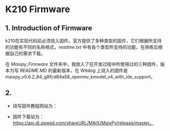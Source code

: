 # K210 Firmware

## 1. Introduction of Firmware

k210在实现代码前必须烧入固件。官方提供了多种类型的固件，它们根据所支持的功能有不同的名称格式，*readme.txt* 中有各个类型所支持的功能，在熟练后根据自己的需求下载。

在 *Maixpy_Firmware* 文件夹中，我放入了在开发过程中所使用过的三种固件，版本为写 *README.MD* 的最新版本，在 Witdog 上烧入的固件是maixpy_v0.6.2_84_g8fcd84a58_openmv_kmodel_v4_with_ide_support。

## 2. 

- 烧写固件教程网站为：

- 固件下载站为：https://api.dl.sipeed.com/shareURL/MAIX/MaixPy/release/master。